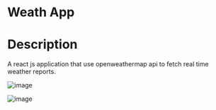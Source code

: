 # Weath App

# Description
A react js application that use openweathermap api to fetch real time weather reports.

![image](https://github.com/user-attachments/assets/51aa04da-2300-4a0e-9437-22d62f5980a8)


![image](https://github.com/user-attachments/assets/aaaceecd-d90e-4a06-b8ea-d890c1dce04d)
